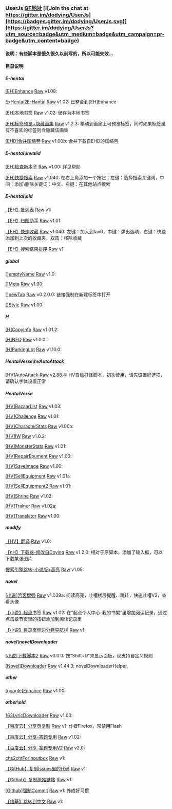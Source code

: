 ### UserJs [GF地址](https://greasyfork.org/zh-CN/users/4000) [![Join the chat at https://gitter.im/dodying/UserJs](https://badges.gitter.im/dodying/UserJs.svg)](https://gitter.im/dodying/UserJs?utm_source=badge&utm_medium=badge&utm_campaign=pr-badge&utm_content=badge)

#### 说明：有些脚本是很久很久以前写的，所以可能失效...

#### 目录说明

##### E-hentai

[[EH]Enhance](https://github.com/dodying/UserJs/tree/master/E-hentai/[EH]Enhance.user.js) [Raw](https://github.com/dodying/UserJs/raw/master/E-hentai/[EH]Enhance.user.js) v1.08:

[ExHentai2E-Hantai](https://github.com/dodying/UserJs/tree/master/E-hentai/[EH]EX2EH.user.js) [Raw](https://github.com/dodying/UserJs/raw/master/E-hentai/[EH]EX2EH.user.js) v1.02: 已整合到[EH]Enhance

[[EH]本地书签](https://github.com/dodying/UserJs/tree/master/E-hentai/[EH]LocalBookmark.user.js) [Raw](https://github.com/dodying/UserJs/raw/master/E-hentai/[EH]LocalBookmark.user.js) v1.02: 储存为本地书签

[[EH]标签预览+隐藏画集](https://github.com/dodying/UserJs/tree/master/E-hentai/[EH]TagsPreview&HideSomeGalleries.user.js) [Raw](https://github.com/dodying/UserJs/raw/master/E-hentai/[EH]TagsPreview&HideSomeGalleries.user.js) v1.2.3: 移动到画廊上可预览标签，同时如果标签里有不喜欢的标签则会隐藏该画集

[[EHD]合并压缩卷](https://github.com/dodying/UserJs/tree/master/E-hentai/[EHD]CombineArchive2One.user.js) [Raw](https://github.com/dodying/UserJs/raw/master/E-hentai/[EHD]CombineArchive2One.user.js) v1.00b: 合并下载自EHD的压缩包

##### E-hentai\invalid

[[EH]检查新本子](https://github.com/dodying/UserJs/tree/master/E-hentai/invalid/[EH]CheckForNew.user.js) [Raw](https://github.com/dodying/UserJs/raw/master/E-hentai/invalid/[EH]CheckForNew.user.js) v1.00: 详见帮助

[[EH]快捷搜索](https://github.com/dodying/UserJs/tree/master/E-hentai/invalid/[EH]QuickSearch.user.js) [Raw](https://github.com/dodying/UserJs/raw/master/E-hentai/invalid/[EH]QuickSearch.user.js) v1.040: 在右上角添加一个按钮；左键：选择搜索关键词，中间：添加\删除关键词：中文，右键：在其他站点搜索

##### E-hentai\old

[【EH】批列表](https://github.com/dodying/UserJs/tree/master/E-hentai/old/EH_BatchList.user.js) [Raw](https://github.com/dodying/UserJs/raw/master/E-hentai/old/EH_BatchList.user.js) v1:

[【EH】扫图助手](https://github.com/dodying/UserJs/tree/master/E-hentai/old/EH_FavHelper.user.js) [Raw](https://github.com/dodying/UserJs/raw/master/E-hentai/old/EH_FavHelper.user.js) v1.01:

[【EH】快速收藏](https://github.com/dodying/UserJs/tree/master/E-hentai/old/EH_QuickAddToFav.user.js) [Raw](https://github.com/dodying/UserJs/raw/master/E-hentai/old/EH_QuickAddToFav.user.js) v1.040: 左键：加入到fav0，中键：弹出选项，右键：快速添加到上次的收藏夹，双击：移除收藏

[【EH】搜索结果排序](https://github.com/dodying/UserJs/tree/master/E-hentai/old/EH_SortBook.user.js) [Raw](https://github.com/dodying/UserJs/raw/master/E-hentai/old/EH_SortBook.user.js) v1:

##### global

[[]emptyName](https://github.com/dodying/UserJs/tree/master/global/[]emptyName.user.js) [Raw](https://github.com/dodying/UserJs/raw/master/global/[]emptyName.user.js) v1.0:

[[]Meta](https://github.com/dodying/UserJs/tree/master/global/[]Meta.user.js) [Raw](https://github.com/dodying/UserJs/raw/master/global/[]Meta.user.js) v1.00:

[[]newTab](https://github.com/dodying/UserJs/tree/master/global/[]newTab.user.js) [Raw](https://github.com/dodying/UserJs/raw/master/global/[]newTab.user.js) v0.2.0.0: 链接强制在新建标签中打开

[[]Style](https://github.com/dodying/UserJs/tree/master/global/[]Style.user.js) [Raw](https://github.com/dodying/UserJs/raw/master/global/[]Style.user.js) v1.00:

##### H

[[H]CopyInfo](https://github.com/dodying/UserJs/tree/master/H/[H]CopyInfo.user.js) [Raw](https://github.com/dodying/UserJs/raw/master/H/[H]CopyInfo.user.js) v1.01.2:

[[H]NFO](https://github.com/dodying/UserJs/tree/master/H/[H]NFO.user.js) [Raw](https://github.com/dodying/UserJs/raw/master/H/[H]NFO.user.js) v1.0.0:

[[H]ParkingLot](https://github.com/dodying/UserJs/tree/master/H/[H]ParkingLot.user.js) [Raw](https://github.com/dodying/UserJs/raw/master/H/[H]ParkingLot.user.js) v1.10.0:

##### HentaiVerse\hvAutoAttack

[[HV]AutoAttack](https://github.com/dodying/UserJs/tree/master/HentaiVerse/hvAutoAttack/hvAutoAttack.user.js) [Raw](https://github.com/dodying/UserJs/raw/master/HentaiVerse/hvAutoAttack/hvAutoAttack.user.js) v2.88.4: HV自动打怪脚本，初次使用，请先设置好选项，请确认字体设置正常

##### HentaiVerse

[[HV]BazaarList](https://github.com/dodying/UserJs/tree/master/HentaiVerse/hvBazaarList.user.js) [Raw](https://github.com/dodying/UserJs/raw/master/HentaiVerse/hvBazaarList.user.js) v1.03:

[[HV]Challenge](https://github.com/dodying/UserJs/tree/master/HentaiVerse/hvChallenge.user.js) [Raw](https://github.com/dodying/UserJs/raw/master/HentaiVerse/hvChallenge.user.js) v1.01:

[[HV]CharacterStats](https://github.com/dodying/UserJs/tree/master/HentaiVerse/hvCharacterStats.user.js) [Raw](https://github.com/dodying/UserJs/raw/master/HentaiVerse/hvCharacterStats.user.js) v1.00a:

[[HV]IW](https://github.com/dodying/UserJs/tree/master/HentaiVerse/hvIW.user.js) [Raw](https://github.com/dodying/UserJs/raw/master/HentaiVerse/hvIW.user.js) v1.0.2:

[[HV]MonsterStats](https://github.com/dodying/UserJs/tree/master/HentaiVerse/hvMonsterStats.user.js) [Raw](https://github.com/dodying/UserJs/raw/master/HentaiVerse/hvMonsterStats.user.js) v1.01:

[[HV]RepairEpument](https://github.com/dodying/UserJs/tree/master/HentaiVerse/hvRepairEpument.user.js) [Raw](https://github.com/dodying/UserJs/raw/master/HentaiVerse/hvRepairEpument.user.js) v1.00:

[[HV]SaveImage](https://github.com/dodying/UserJs/tree/master/HentaiVerse/hvSaveImage.user.js) [Raw](https://github.com/dodying/UserJs/raw/master/HentaiVerse/hvSaveImage.user.js) v1.00:

[[HV]SellEquipment](https://github.com/dodying/UserJs/tree/master/HentaiVerse/hvSellEquipment.user.js) [Raw](https://github.com/dodying/UserJs/raw/master/HentaiVerse/hvSellEquipment.user.js) v1.01a:

[[HV]SellEquipment2](https://github.com/dodying/UserJs/tree/master/HentaiVerse/hvSellEquipment2.user.js) [Raw](https://github.com/dodying/UserJs/raw/master/HentaiVerse/hvSellEquipment2.user.js) v1.01:

[[HV]Shrine](https://github.com/dodying/UserJs/tree/master/HentaiVerse/hvShrine.user.js) [Raw](https://github.com/dodying/UserJs/raw/master/HentaiVerse/hvShrine.user.js) v1.02:

[[HV]Trainer](https://github.com/dodying/UserJs/tree/master/HentaiVerse/hvTrainer.user.js) [Raw](https://github.com/dodying/UserJs/raw/master/HentaiVerse/hvTrainer.user.js) v1.02a:

[[HV]Translator](https://github.com/dodying/UserJs/tree/master/HentaiVerse/hvTranslator.user.js) [Raw](https://github.com/dodying/UserJs/raw/master/HentaiVerse/hvTranslator.user.js) v1.00:

##### modify

[【HV】翻译](https://github.com/dodying/UserJs/tree/master/modify/hvTranslator.user.js) [Raw](https://github.com/dodying/UserJs/raw/master/modify/hvTranslator.user.js) v1.0:

[【nH】下载器-修改自Doying](https://github.com/dodying/UserJs/tree/master/modify/nHentai%20Downloader%20modify%20by%20Dodying.user.js) [Raw](https://github.com/dodying/UserJs/raw/master/modify/nHentai%20Downloader%20modify%20by%20Dodying.user.js) v1.2.0: 相对于原脚本，添加了输入框，可以下载某张图片

[搜索引擎跳转-小说版+高亮](https://github.com/dodying/UserJs/tree/master/modify/searchEngineJumpForNovel.user.js) [Raw](https://github.com/dodying/UserJs/raw/master/modify/searchEngineJumpForNovel.user.js) v1.05:

##### novel

[[小说]污客增强](https://github.com/dodying/UserJs/tree/master/novel/hbookerEnhance.user.js) [Raw](https://github.com/dodying/UserJs/raw/master/novel/hbookerEnhance.user.js) v1.039a: 阅读高亮，吐槽楼层提醒、跳转，快速吐槽V2，查看头像

[【小说】起点书签](https://github.com/dodying/UserJs/tree/master/novel/Qidian_Bookmark.user.js) [Raw](https://github.com/dodying/UserJs/raw/master/novel/Qidian_Bookmark.user.js) v1.02: 在“起点个人中心-我的书架”里增加阅读记录，通过点击章节页里的按钮添加到阅读记录里

[【小说】目录页侧边分卷导航栏](https://github.com/dodying/UserJs/tree/master/novel/SidebarInContent.user.js) [Raw](https://github.com/dodying/UserJs/raw/master/novel/SidebarInContent.user.js) v1:

##### novel\novelDownloader

[[小说]下载脚本2](https://github.com/dodying/UserJs/tree/master/novel/novelDownloader/novelDownloader-new.user.js) [Raw](https://github.com/dodying/UserJs/raw/master/novel/novelDownloader/novelDownloader-new.user.js) v0.0.0: 按“Shift+D”来显示面板，现支持自定义规则

[[Novel]Downloader](https://github.com/dodying/UserJs/tree/master/novel/novelDownloader/novelDownloader.user.js) [Raw](https://github.com/dodying/UserJs/raw/master/novel/novelDownloader/novelDownloader.user.js) v1.44.3: novelDownloaderHelper,

##### other

[[google]Enhance](https://github.com/dodying/UserJs/tree/master/other/[google]Enhance.user.js) [Raw](https://github.com/dodying/UserJs/raw/master/other/[google]Enhance.user.js) v1.00:

##### other\old

[163LyricDownloader](https://github.com/dodying/UserJs/tree/master/other/old/163LyricDownloader.user.js) [Raw](https://github.com/dodying/UserJs/raw/master/other/old/163LyricDownloader.user.js) v1.00:

[【百度云】分享页复制](https://github.com/dodying/UserJs/tree/master/other/old/baiduShareCopy.user.js) [Raw](https://github.com/dodying/UserJs/raw/master/other/old/baiduShareCopy.user.js) v1: 作者Firefox，常禁用Flash

[【百度云】分享-答题专用](https://github.com/dodying/UserJs/tree/master/other/old/baiduShareCopyForZhidao.user.js) [Raw](https://github.com/dodying/UserJs/raw/master/other/old/baiduShareCopyForZhidao.user.js) v1.02:

[【百度云】分享-答题专用V2](https://github.com/dodying/UserJs/tree/master/other/old/baiduShareCopyForZhidaoV2.user.js) [Raw](https://github.com/dodying/UserJs/raw/master/other/old/baiduShareCopyForZhidaoV2.user.js) v2.0:

[chs2chtForInputbox](https://github.com/dodying/UserJs/tree/master/other/old/chs2chtForInputbox.user.js) [Raw](https://github.com/dodying/UserJs/raw/master/other/old/chs2chtForInputbox.user.js) v1:

[【GitHub】复制Issues里的代码](https://github.com/dodying/UserJs/tree/master/other/old/GithubCopyCodeInIssues.user.js) [Raw](https://github.com/dodying/UserJs/raw/master/other/old/GithubCopyCodeInIssues.user.js) v1:

[【Github】复制原始链接](https://github.com/dodying/UserJs/tree/master/other/old/GithubCopyRawLink.user.js) [Raw](https://github.com/dodying/UserJs/raw/master/other/old/GithubCopyRawLink.user.js) v1:

[[Github]强制Commit](https://github.com/dodying/UserJs/tree/master/other/old/githubEnforceCommit.user.js) [Raw](https://github.com/dodying/UserJs/raw/master/other/old/githubEnforceCommit.user.js) v1: 养成好习惯

[【维基】跳转到中文](https://github.com/dodying/UserJs/tree/master/other/old/wikiJump2Chinese.user.js) [Raw](https://github.com/dodying/UserJs/raw/master/other/old/wikiJump2Chinese.user.js) v1:

